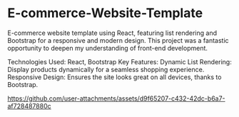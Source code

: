 # E-commerce-Website-Template

E-commerce website template using React, featuring list rendering and Bootstrap for a responsive and modern design. This project was a fantastic opportunity to deepen my understanding of front-end development.

Technologies Used: React, Bootstrap
Key Features:
Dynamic List Rendering: Display products dynamically for a seamless shopping experience.
Responsive Design: Ensures the site looks great on all devices, thanks to Bootstrap.



https://github.com/user-attachments/assets/d9f65207-c432-42dc-b6a7-af728487880c

